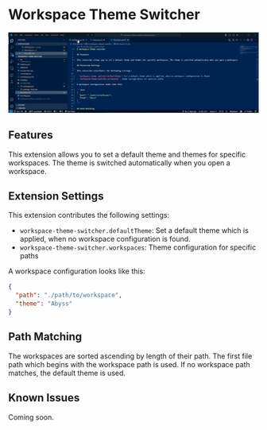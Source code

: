 # Workspace Theme Switcher

<img src="./img/banner.gif" alt="" />

## Features

This extension allows you to set a default theme and themes for specific workspaces. The theme is switched automatically when you open a workspace.

## Extension Settings

This extension contributes the following settings:

- `workspace-theme-switcher.defaultTheme`: Set a default theme which is applied, when no workspace configuration is found.
- `workspace-theme-switcher.workspaces`: Theme configuration for specific paths

A workspace configuration looks like this:

```json
{
  "path": "./path/to/workspace",
  "theme": "Abyss"
}
```

## Path Matching

The workspaces are sorted ascending by length of their path. The first file path which begins with the workspace path is used. If no workspace path matches, the default theme is used.

## Known Issues

Coming soon.
